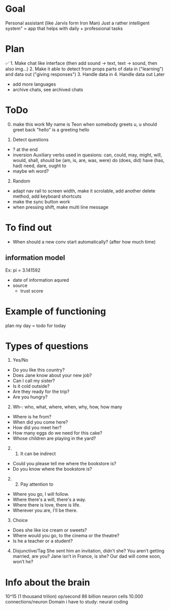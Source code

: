 # Goal
Personal assistant (like Jarvis form Iron Man)
    Just a rather intelligent system"
= app that helps with daily + professional tasks

# Plan
✅ 1. Make chat like interface (then add sound -> text, text -> sound, then also img...)
2. Make it able to detect from props parts of data in ("learning") and data out ("giving responses")
3. Handle data in
4. Handle data out
Later
- add more languages
- archive chats, see archived chats

# ToDo
0. make this work
My name is Teon
when somebody greets u, u should greet back
"hello" is a greeting
hello

1. Detect questions
- ? at the end
- inversion
Auxiliary verbs used in quesions:
can, could, may, might, will, would, shall, should
be (am, is, are, was, were)
do (does, did)
have (has, had)
need, dare, ought to
- maybe wh word?

2. Random
- adapt nav rail to screen width, make it scrolable, add another delete method, add keyboard shortcuts
- make the sync button work
- when pressing shift, make multi line message

# To find out
- When should a new conv start automatically? (after how much time)

## information model
Ex: pi = 3.141592
- date of information aqured
- source
    - trust score

# Example of functioning
plan my day
= todo for today


# Types of questions
1. Yes/No
- Do you like this country? 
- Does Jane know about your new job?
- Can I call my sister?
- Is it cold outside?
- Are they ready for the trip?
- Are you hungry? 


2. Wh-: who, what, where, when, why, how, how many
- Where is he from? 
- When did you come here? 
- How did you meet her?
- How many eggs do we need for this cake?
- Whose children are playing in the yard?

2. 1. It can be indirect
- Could you please tell me where the bookstore is? 
- Do you know where the bookstore is?

2. 2. Pay attention to
- Where you go, I will follow.
- Where there's a will, there's a way.
- Where there is love, there is life.
- Wherever you are, I'll be there.


3. Choice
- Does she like ice cream or sweets?
- Where would you go, to the cinema or the theatre?
- Is he a teacher or a student?

4. Disjunctive/Tag
She sent him an invitation, didn’t she?
You aren’t getting married, are you?
Jane isn’t in France, is she?
Our dad will come soon, won’t he?

# Info about the brain
10^15 (1 thousand trilion) op/second
86 billion neuron cells
10.000 connections/neuron
Domain i have to study: neural coding
